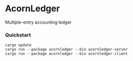 # AcornLedger

Multiple-entry accounting ledger

### Quickstart

```shell
cargo update
cargo run --package acornledger --bin acornledger-server
cargo run --package acornledger --bin acornledger-client
```
